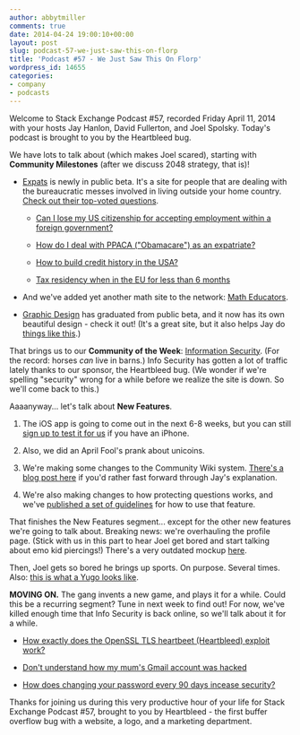 ```yaml
---
author: abbytmiller
comments: true
date: 2014-04-24 19:00:10+00:00
layout: post
slug: podcast-57-we-just-saw-this-on-florp
title: 'Podcast #57 - We Just Saw This On Florp'
wordpress_id: 14655
categories:
- company
- podcasts
---
```


Welcome to Stack Exchange Podcast #57, recorded Friday April 11, 2014 with your hosts Jay Hanlon, David Fullerton, and Joel Spolsky. Today's podcast is brought to you by the Heartbleed bug.

We have lots to talk about (which makes Joel scared), starting with **Community Milestones** (after we discuss 2048 strategy, that is)!



	
  * [Expats](http://expats.stackexchange.com/) is newly in public beta. It's a site for people that are dealing with the bureaucratic messes involved in living outside your home country. [Check out their top-voted questions](http://expatriates.stackexchange.com/questions?sort=votes).

	
    * [Can I lose my US citizenship for accepting employment within a foreign government?](http://expatriates.stackexchange.com/questions/146/can-i-lose-my-us-citizenship-for-accepting-employment-with-a-foreign-government)

	
    * [How do I deal with PPACA ("Obamacare") as an expatriate?](http://expatriates.stackexchange.com/questions/3/how-do-i-deal-with-ppaca-obamacare-as-an-expatriate-us-citizen)

	
    * [How to build credit history in the USA?](http://expatriates.stackexchange.com/questions/118/how-to-build-credit-history-in-the-usa)

	
    * [Tax residency when in the EU for less than 6 months](http://expatriates.stackexchange.com/questions/143/where-can-i-be-tax-resident-when-i-dont-stay-in-any-eu-country-longer-that-6-mo)




	
  * And we've added yet another math site to the network: [Math Educators](http://matheducators.stackexchange.com/).

	
  * [Graphic Design](http://graphicdesign.stackexchange.com/) has graduated from public beta, and it now has its own beautiful design - check it out! (It's a great site, but it also helps Jay do [things like this](http://imgur.com/OKVS5jx).)


That brings us to our **Community of the Week**: [Information Security](http://security.stackexchange.com/). (For the record: horses _can_ live in barns.) Info Security has gotten a lot of traffic lately thanks to our sponsor, the Heartbleed bug. (We wonder if we're spelling "security" wrong for a while before we realize the site is down. So we'll come back to this.)

Aaaanyway... let's talk about **New Features**.



	
  1. The iOS app is going to come out in the next 6-8 weeks, but you can still [sign up to test it for us](http://meta.stackexchange.com/questions/228422/stack-exchange-ios-app-nearing-beta) if you have an iPhone.

	
  2. Also, we did an April Fool's prank about unicoins.

	
  3. We're making some changes to the Community Wiki system. [There's a blog post here](http://blog.stackoverflow.com/2014/04/putting-the-community-back-in-wiki/) if you'd rather fast forward through Jay's explanation.

	
  4. We're also making changes to how protecting questions works, and we've [published a set of guidelines](http://blog.stackoverflow.com/2014/04/changes-and-guidelines-for-the-protected-question-status/) for how to use that feature.


That finishes the New Features segment... except for the other new features we're going to talk about. Breaking news: we're overhauling the profile page. (Stick with us in this part to hear Joel get bored and start talking about emo kid piercings!) There's a very outdated mockup [here](http://meta.stackexchange.com/questions/226177/the-profile-page-is-getting-a-makeover).

Then, Joel gets so bored he brings up sports. On purpose. Several times. Also: [this is what a Yugo looks like](http://upload.wikimedia.org/wikipedia/commons/1/18/Zastava_Yugo_311_1116cc.jpg).

**MOVING ON.** The gang invents a new game, and plays it for a while. Could this be a recurring segment? Tune in next week to find out! For now, we've killed enough time that Info Security is back online, so we'll talk about it for a while.



	
  * [How exactly does the OpenSSL TLS heartbeet (Heartbleed) exploit work?](http://security.stackexchange.com/questions/55116/how-exactly-does-the-openssl-tls-heartbeat-heartbleed-exploit-work)

	
  * [Don't understand how my mum's Gmail account was hacked](http://security.stackexchange.com/questions/52115/dont-understand-how-my-mums-gmail-account-was-hacked)

	
  * [How does changing your password every 90 days incease security?](http://security.stackexchange.com/questions/4704/how-does-changing-your-password-every-90-days-increase-security)


Thanks for joining us during this very productive hour of your life for Stack Exchange Podcast #57, brought to you by Heartbleed - the first buffer overflow bug with a website, a logo, and a marketing department.


